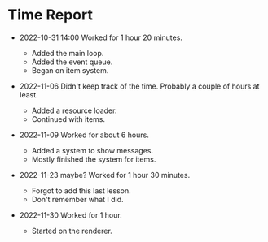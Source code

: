 # Time Report

- 2022-10-31 14:00 Worked for 1 hour 20 minutes.
  - Added the main loop.
  - Added the event queue.
  - Began on item system.

- 2022-11-06 Didn't keep track of the time. Probably a couple of hours at least.
  - Added a resource loader.
  - Continued with items.

- 2022-11-09 Worked for about 6 hours.
  - Added a system to show messages.
  - Mostly finished the system for items.

- 2022-11-23 maybe? Worked for 1 hour 30 minutes.
  - Forgot to add this last lesson.
  - Don't remember what I did.

- 2022-11-30 Worked for 1 hour.
  - Started on the renderer.